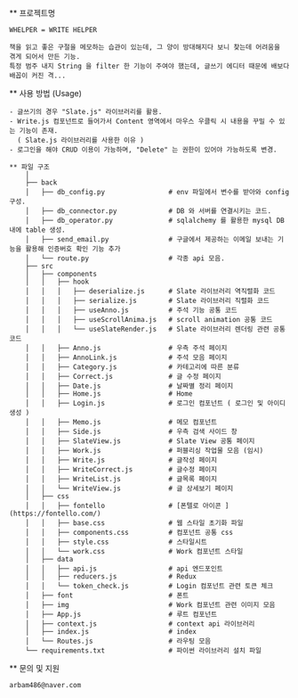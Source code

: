 ** 프로젝트명

    WHELPER = WRITE HELPER

    책을 읽고 좋은 구절을 메모하는 습관이 있는데, 그 양이 방대해지다 보니 찾는데 어려움을 겪게 되어서 만든 기능.
    특정 범주 내지 String 을 filter 한 기능이 주여야 했는데, 글쓰기 에디터 때문에 배보다 배꼽이 커진 격...


** 사용 방법 (Usage)
    
    - 글쓰기의 경우 "Slate.js" 라이브러리를 활용.
    - Write.js 컴포넌트로 들어가서 Content 영역에서 마우스 우클릭 시 내용을 꾸밀 수 있는 기능이 존재.
      ( Slate.js 라이브러리를 사용한 이유 )
    - 로그인을 해야 CRUD 이용이 가능하며, "Delete" 는 권한이 있어야 가능하도록 변경.

```
** 파일 구조
    │
    ├── back
    │   ├── db_config.py                # env 파일에서 변수를 받아와 config 구성.
    │   ├── db_connector.py             # DB 와 서버를 연결시키는 코드.
    │   ├── db_operator.py              # sqlalchemy 를 활용한 mysql DB 내에 table 생성.
    │   ├── send_email.py               # 구글에서 제공하는 이메일 보내는 기능을 활용해 인증버호 확인 기능 추가 
    │   └── route.py                    # 각종 api 모음.
    ├── src
    │   ├── components
    │   │   ├── hook
    │   │   │   ├── deserialize.js      # Slate 라이브러리 역직렬화 코드
    │   │   │   ├── serialize.js        # Slate 라이브러리 직렬화 코드
    │   │   │   ├── useAnno.js          # 주석 기능 공통 코드
    │   │   │   ├── useScrollAnima.js   # scroll animation 공통 코드
    │   │   │   └── useSlateRender.js   # Slate 라이브러리 렌더링 관련 공통 코드
    │   │   ├── Anno.js                 # 우측 주석 페이지
    │   │   ├── AnnoLink.js             # 주석 모음 페이지
    │   │   ├── Category.js             # 카테고리에 따른 분류
    │   │   ├── Correct.js              # 글 수정 페이지
    │   │   ├── Date.js                 # 날짜별 정리 페이지
    │   │   ├── Home.js                 # Home
    │   │   ├── Login.js                # 로그인 컴포넌트 ( 로그인 및 아이디 생성 )
    │   │   ├── Memo.js                 # 메모 컴포넌트
    │   │   ├── Side.js                 # 우측 검색 사이드 창
    │   │   ├── SlateView.js            # Slate View 공통 페이지
    │   │   ├── Work.js                 # 퍼블리싱 작업물 모음 (임시)
    │   │   ├── Write.js                # 글작성 페이지
    │   │   ├── WriteCorrect.js         # 글수정 페이지
    │   │   ├── WriteList.js            # 글목록 페이지
    │   │   └── WriteView.js            # 글 상세보기 페이지
    │   ├── css
    │   │   ├── fontello                # [폰텔로 아이콘 ](https://fontello.com/)
    │   │   ├── base.css                # 웹 스타일 초기화 파일
    │   │   ├── components.css          # 컴포넌트 공통 css
    │   │   ├── style.css               # 스타일시트
    │   │   └── work.css                # Work 컴포넌트 스타일
    │   ├── data
    │   │   ├── api.js                  # api 엔드포인트
    │   │   ├── reducers.js             # Redux
    │   │   └── token_check.js          # Login 컴포넌트 관련 토큰 체크
    │   ├── font                        # 폰트
    │   ├── img                         # Work 컴포넌트 관련 이미지 모음 
    │   ├── App.js                      # 루트 컴포넌트
    │   ├── context.js                  # context api 라이브러리 
    │   ├── index.js                    # index
    │   └── Routes.js                   # 라우팅 모음
    └── requirements.txt                # 파이썬 라이브러리 설치 파일
```

** 문의 및 지원

    arbam486@naver.com